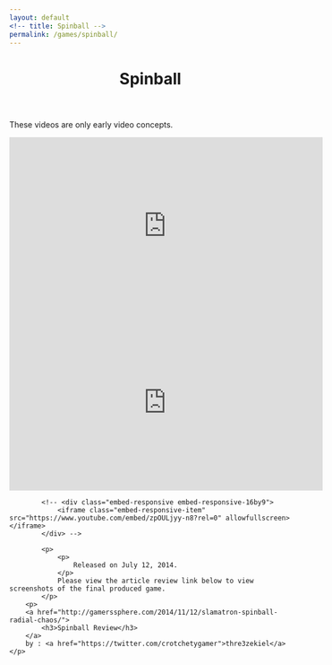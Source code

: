 ```yaml
---
layout: default
<!-- title: Spinball -->
permalink: /games/spinball/
---
```

<!--
This is the base Jekyll theme. You can find out more info about customizing your Jekyll theme, as well as basic Jekyll usage documentation at [jekyllrb.com](http://jekyllrb.com/)

You can find the source code for the Jekyll new theme at: [github.com/jglovier/jekyll-new](https://github.com/jglovier/jekyll-new)

You can find the source code for Jekyll at [github.com/jekyll/jekyll](https://github.com/jekyll/jekyll)
-->

<div>
	<header class="post-header">
    	<h1>Spinball</h1>
	</header>
			<p>
				These videos are only early video concepts.
			</p>
			<div class="embed-responsive embed-responsive-16by9">
				<iframe width="560" height="315" src="https://www.youtube.com/embed/_xe3Q6DTj8s" frameborder="0" allowfullscreen></iframe>
			</div>
			<div class="embed-responsive embed-responsive-16by9">
				<iframe width="560" height="315, initial-scale=1" src="https://www.youtube.com/embed/eXTe3cUHWZQ" frameborder="0" allowfullscreen></iframe>
			</div>

			<!-- <div class="embed-responsive embed-responsive-16by9">
  				<iframe class="embed-responsive-item" src="https://www.youtube.com/embed/zpOULjyy-n8?rel=0" allowfullscreen></iframe>
			</div> -->
			
			<p>
				<p>
					Released on July 12, 2014.
				</p>
				Please view the article review link below to view screenshots of the final produced game.
			</p>
		<p>
  		<a href="http://gamerssphere.com/2014/11/12/slamatron-spinball-radial-chaos/">
  			<h3>Spinball Review</h3>
  		</a>
  		by : <a href="https://twitter.com/crotchetygamer">thre3zekiel</a>
  	</p>
</div>

